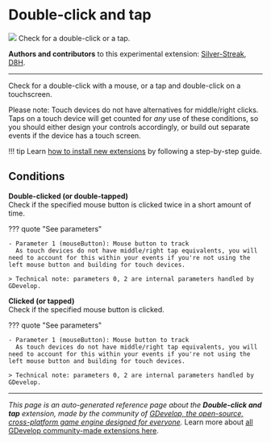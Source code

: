# Double-click and tap

<img src="https://resources.gdevelop-app.com/assets/Icons/Line Hero Pack/Master/SVG/Computers and Hardware/Computers and Hardware_mouse_wireless_pc.svg" class="extension-icon"></img>
Check for a double-click or a tap.

**Authors and contributors** to this experimental extension: [Silver-Streak](https://gd.games/Silver-Streak), [D8H](https://gd.games/D8H).

---

Check for a double-click with a mouse, or a tap and double-click on a touchscreen.

Please note: Touch devices do not have alternatives for middle/right clicks. Taps on a touch device will get counted for _any_ use of these conditions, so you should either design your controls accordingly, or build out separate events if the device has a touch screen.

!!! tip
    Learn [how to install new extensions](/gdevelop5/extensions/search) by following a step-by-step guide.

## Conditions

**Double-clicked (or double-tapped)**  
Check if the specified mouse button is clicked twice in a short amount of time.

??? quote "See parameters"

    - Parameter 1 (mouseButton): Mouse button to track
      As touch devices do not have middle/right tap equivalents, you will need to account for this within your events if you're not using the left mouse button and building for touch devices.

    > Technical note: parameters 0, 2 are internal parameters handled by GDevelop.

**Clicked (or tapped)**  
Check if the specified mouse button is clicked.

??? quote "See parameters"

    - Parameter 1 (mouseButton): Mouse button to track
      As touch devices do not have middle/right tap equivalents, you will need to account for this within your events if you're not using the left mouse button and building for touch devices.

    > Technical note: parameters 0, 2 are internal parameters handled by GDevelop.




---

*This page is an auto-generated reference page about the **Double-click and tap** extension, made by the community of [GDevelop, the open-source, cross-platform game engine designed for everyone](https://gdevelop.io/).* Learn more about [all GDevelop community-made extensions here](/gdevelop5/extensions).